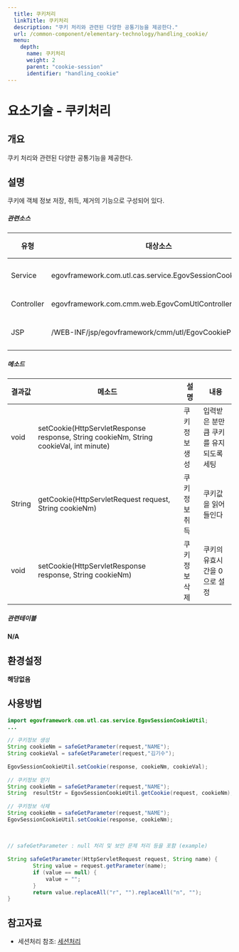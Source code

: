 ```yaml
---
  title: 쿠키처리
  linkTitle: 쿠키처리
  description: "쿠키 처리와 관련된 다양한 공통기능을 제공한다."
  url: /common-component/elementary-technology/handling_cookie/
  menu:
    depth:
      name: 쿠키처리
      weight: 2
      parent: "cookie-session"
      identifier: "handling_cookie"
---
```




# 요소기술 - 쿠키처리

## 개요

 쿠키 처리와 관련된 다양한 공통기능을 제공한다.

## 설명

 쿠키에 객체 정보 저장, 취득, 제거의 기능으로 구성되어 있다.

##### 관련소스

| 유형 | 대상소스 | 설명 | 비고 |
| --- | --- | --- | --- |
| Service | egovframework.com.utl.cas.service.EgovSessionCookieUtil.java | 세션/쿠키 처리 관련 유틸리티 |  |
| Controller | egovframework.com.cmm.web.EgovComUtlController.java | 테스트용 controller |  |
| JSP | /WEB-INF/jsp/egovframework/cmm/utl/EgovCookieProcess.jsp | 쿠키처리 테스트 페이지 |  |

##### 메소드

| 결과값 | 메소드 | 설명 | 내용 |
| --- | --- | --- | --- |
| void | setCookie(HttpServletResponse response, String cookieNm, String cookieVal, int minute) | 쿠키 정보 생성 | 입력받은 분만큼 쿠키를 유지되도록 세팅 |
| String | getCookie(HttpServletRequest request, String cookieNm) | 쿠키정보 취득 | 쿠키값을 읽어들인다 |
| void | setCookie(HttpServletResponse response, String cookieNm) | 쿠키정보 삭제 | 쿠키의 유효시간을 0으로 설정 |

##### 관련테이블

 **N/A**

## 환경설정

 **해당없음**

## 사용방법

```java
import egovframework.com.utl.cas.service.EgovSessionCookieUtil;
...
 
// 쿠키정보 생성
String cookieNm = safeGetParameter(request,"NAME"); 
String cookieVal = safeGetParameter(request,"김기수"); 
 
EgovSessionCookieUtil.setCookie(response, cookieNm, cookieVal); 
 
// 쿠키정보 얻기
String cookieNm = safeGetParameter(request,"NAME"); 
String	resultStr = EgovSessionCookieUtil.getCookie(request, cookieNm); 
 
// 쿠키정보 삭제
String cookieNm = safeGetParameter(request,"NAME");  
EgovSessionCookieUtil.setCookie(response, cookieNm); 
 
 
 
// safeGetParameter : null 처리 및 보안 문제 처리 등을 포함 (example)
 
String safeGetParameter(HttpServletRequest request, String name) {
        String value = request.getParameter(name);
        if (value == null) {
            value = "";
        }
        return value.replaceAll("r", "").replaceAll("n", "");
}
```

## 참고자료
- 세션처리 참조: [세션처리](https://egovframework.github.io/egovframe-docs/common-component/elementary-technology/handling_session/)
